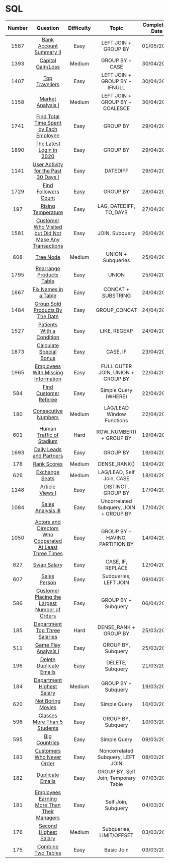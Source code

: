 # SQL

| Number 	|        Question       	| Difficulty 	|    Topic   	| Completion Date 	| Solution 	|
|:------:	|:---------------------:	|:----------:	|:----------:	|:---------------:	|:--------:	|
|   1587  	|   [Bank Account Summary II](https://leetcode.com/problems/bank-account-summary-ii/)  	|    Easy    	| LEFT JOIN + GROUP BY	|    01/05/2022   	|   [Link](https://github.com/KOrfanakis/LeetCode-Solutions/tree/main/SQL/Problems/1587-Bank_Account_Summary_II)
|   1393  	|   [Capital Gain/Loss](https://leetcode.com/problems/capital-gainloss/)  	|    Medium    	| GROUP BY + CASE	|    30/04/2022   	|   [Link](https://github.com/KOrfanakis/LeetCode-Solutions/tree/main/SQL/Problems/1393-Capital_Gain-Loss)
|   1407  	|   [Top Travellers](https://leetcode.com/problems/top-travellers/)  	|    Easy    	| LEFT JOIN + GROUP BY + IFNULL	|    30/04/2022   	|   [Link](https://github.com/KOrfanakis/LeetCode-Solutions/tree/main/SQL/Problems/1407-Top_Travellers)
|   1158  	|   [Market Analysis I](https://leetcode.com/problems/market-analysis-i/)  	|    Medium    	| LEFT JOIN + GROUP BY + COALESCE	|    30/04/2022   	|   [Link](https://github.com/KOrfanakis/LeetCode-Solutions/tree/main/SQL/Problems/1158-Market_Analysis_I)
|   1741  	|   [ Find Total Time Spent by Each Employee](https://leetcode.com/problems/find-total-time-spent-by-each-employee/)  	|    Easy    	| GROUP BY	|    29/04/2022   	|   [Link](https://github.com/KOrfanakis/LeetCode-Solutions/tree/main/SQL/Problems/1741-Find_Total_Time_Spent_by_Each_Employee)
|   1890  	|   [The Latest Login in 2020](https://leetcode.com/problems/the-latest-login-in-2020/)  	|    Easy    	| GROUP BY	|    29/04/2022   	|   [Link](https://github.com/KOrfanakis/LeetCode-Solutions/tree/main/SQL/Problems/1890-The_Latest_Login_in_2020)
|   1141  	|   [User Activity for the Past 30 Days I](https://leetcode.com/problems/user-activity-for-the-past-30-days-i/)  	|    Easy    	| DATEDIFF	|    29/04/2022   	|   [Link](https://github.com/KOrfanakis/LeetCode-Solutions/tree/main/SQL/Problems/1141-User_Activity_for_the_Past_30_Days_I)
|   1729  	|   [Find Followers Count](https://leetcode.com/problems/find-followers-count/)  	|    Easy    	| GROUP BY	|    28/04/2022   	|   [Link](https://github.com/KOrfanakis/LeetCode-Solutions/tree/main/SQL/Problems/1729-Find_Followers_Count)
|   197  	|   [Rising Temperature](https://leetcode.com/problems/rising-temperature/)  	|    Easy    	| LAG, DATEDIFF, TO_DAYS	|    27/04/2022   	|   [Link](https://github.com/KOrfanakis/LeetCode-Solutions/tree/main/SQL/Problems/0197-Rising_Temperature)
|   1581  	|   [Customer Who Visited but Did Not Make Any Transactions](https://leetcode.com/problems/customer-who-visited-but-did-not-make-any-transactions/)  	|    Easy    	| JOIN, Subquery	|    26/04/2022   	|   [Link](https://github.com/KOrfanakis/LeetCode-Solutions/tree/main/SQL/Problems/1581-Customer_Who_Visited_but_Did_Not_Make_Any_Transactions)
|   608  	|   [Tree Node](https://leetcode.com/problems/tree-node/)  	|    Medium    	| UNION + Subqueries	|    25/04/2022   	|   [Link](https://github.com/KOrfanakis/LeetCode-Solutions/tree/main/SQL/Problems/0608-Tree_Node)
|   1795  	|   [Rearrange Products Table](https://leetcode.com/problems/rearrange-products-table/)  	|    Easy    	| UNION	|    25/04/2022   	|   [Link](https://github.com/KOrfanakis/LeetCode-Solutions/tree/main/SQL/Problems/1795-Rearrange_Products_Table)
|   1667  	|   [Fix Names in a Table](https://leetcode.com/problems/fix-names-in-a-table/)  	|    Easy    	| CONCAT + SUBSTRING	|    24/04/2022   	|   [Link](https://github.com/KOrfanakis/LeetCode-Solutions/tree/main/SQL/Problems/1667-Fix_Names_in_a_Table)
|   1484  	|   [Group Sold Products By The Date](https://leetcode.com/problems/group-sold-products-by-the-date/)  	|    Easy    	| GROUP_CONCAT	|    24/04/2022   	|   [Link](https://github.com/KOrfanakis/LeetCode-Solutions/tree/main/SQL/Problems/1484-Group_Sold_Products_By_The_Date)
|   1527  	|   [Patients With a Condition](https://leetcode.com/problems/patients-with-a-condition/)  	|    Easy    	| LIKE, REGEXP	|    24/04/2022   	|   [Link](https://github.com/KOrfanakis/LeetCode-Solutions/tree/main/SQL/Problems/1527-Patients_With_a_Condition)
|   1873  	|   [Calculate Special Bonus](https://leetcode.com/problems/calculate-special-bonus/)  	|    Easy    	| CASE, IF	|    23/04/2022   	|   [Link](https://github.com/KOrfanakis/LeetCode-Solutions/tree/main/SQL/Problems/1873-Calculate_Special_Bonus)
|   1965  	|   [Employees With Missing Information](https://leetcode.com/problems/employees-with-missing-information/)  	|    Easy    	| FULL OUTER JOIN, UNION + GROUP BY	|    22/04/2022   	|   [Link](https://github.com/KOrfanakis/LeetCode-Solutions/tree/main/SQL/Problems/1965-Employees_With_Missing_Information)
|   584  	|   [Find Customer Referee](https://leetcode.com/problems/find-customer-referee/)  	|    Easy    	| Simple Query (WHERE) 	|    22/04/2022   	|   [Link](https://github.com/KOrfanakis/LeetCode-Solutions/tree/main/SQL/Problems/0584-Find_Customer_Referee)  
|   180  	|   [Consecutive Numbers](https://leetcode.com/problems/consecutive-numbers/)  	|    Medium    	| LAG/LEAD Window Functions 	|    22/04/2022   	|   [Link](https://github.com/KOrfanakis/LeetCode-Solutions/tree/main/SQL/Problems/0180-Consecutive_Numbers)  
|   601  	|   [Human Traffic of Stadium](https://leetcode.com/problems/human-traffic-of-stadium/)  	|    Hard    	| ROW_NUMBER() + GROUP BY 	|    19/04/2022   	|   [Link](https://github.com/KOrfanakis/LeetCode-Solutions/tree/main/SQL/Problems/0601-Human_Traffic_of_Stadium)  
|   1693  	|   [Daily Leads and Partners](https://leetcode.com/problems/daily-leads-and-partners/)  	|    Easy    	| GROUP BY 	|    19/04/2022   	|   [Link](https://github.com/KOrfanakis/LeetCode-Solutions/tree/main/SQL/Problems/1693-Daily_Leads_and_Partners)   	|
|   178  	|   [Rank Scores](https://leetcode.com/problems/rank-scores/)  	|    Medium    	| DENSE_RANK() 	|    19/04/2022   	|   [Link](https://github.com/KOrfanakis/LeetCode-Solutions/tree/main/SQL/Problems/0178-Rank_Scores)   	|
|   626  	|   [Exchange Seats](https://leetcode.com/problems/exchange-seats/)  	|    Medium    	| LAG/LEAD, Self Join, CASE 	|    18/04/2022   	|   [Link](https://github.com/KOrfanakis/LeetCode-Solutions/tree/main/SQL/Problems/0626-Exchange_Seats) 
|   1148  	|   [Article Views I](https://leetcode.com/problems/article-views-i/)  	|    Easy    	| DISTINCT, GROUP BY 	|    17/04/2022   	|   [Link](https://github.com/KOrfanakis/LeetCode-Solutions/tree/main/SQL/Problems/1148-Article_Views_I)   	|
|   1084  	|   [Sales Analysis III](https://leetcode.com/problems/sales-analysis-iii/)  	|    Easy    	| Uncorrelated Subquery, JOIN + GROUP BY 	|    17/04/2022   	|   [Link](https://github.com/KOrfanakis/LeetCode-Solutions/tree/main/SQL/Problems/1084-Sale_Analysis_III)   	|
|   1050  	|   [Actors and Directors Who Cooperated At Least Three Times](https://leetcode.com/problems/actors-and-directors-who-cooperated-at-least-three-times/)  	|    Easy    	| GROUP BY + HAVING, PARTITION BY 	|    14/04/2022   	|   [Link](https://github.com/KOrfanakis/LeetCode-Solutions/tree/main/SQL/Problems/1050-Actors_and_Directors_Who_Cooperated_At_Least_Three_Times)   	|
|   627  	|   [Swap Salary](https://leetcode.com/problems/swap-salary/)  	|    Easy    	| CASE, IF, REPLACE 	|    12/04/2022   	|   [Link](https://github.com/KOrfanakis/LeetCode-Solutions/tree/main/SQL/Problems/0627-Swap_Salary)   	|
|   607  	|   [Sales Person](https://leetcode.com/problems/sales-person/)  	|    Easy    	| Subqueries, LEFT JOIN 	|    09/04/2022   	|   [Link](https://github.com/KOrfanakis/LeetCode-Solutions/tree/main/SQL/Problems/0607-Sales_Person)   	|
|   586  	|   [Customer Placing the Largest Number of Orders](https://leetcode.com/problems/customer-placing-the-largest-number-of-orders/)  	|    Easy    	| GROUP BY + Subquery 	|    06/04/2022   	|   [Link](https://github.com/KOrfanakis/LeetCode-Solutions/tree/main/SQL/Problems/0586-Customer_Placing_the_Largest_Number_of_Orders)   	|
|   185  	|   [Department Top Three Salaries](https://leetcode.com/problems/department-top-three-salaries/)  	|    Hard    	| DENSE_RANK + GROUP BY 	|    25/03/2022   	|   [Link](https://github.com/KOrfanakis/LeetCode-Solutions/tree/main/SQL/Problems/0185-Department_Top_Three_Salaries)   	|
|   511  	|   [Game Play Analysis I](https://leetcode.com/problems/game-play-analysis-i/)  	|    Easy    	| GROUP BY, Subquery 	|    25/03/2022   	|   [Link](https://github.com/KOrfanakis/LeetCode-Solutions/tree/main/SQL/Problems/0511-Game_Play_Analysis_I)   	|
|   196  	|   [Delete Duplicate Emails](https://leetcode.com/problems/delete-duplicate-emails/)  	|    Easy    	| DELETE, Subquery 	|    21/03/2022   	|   [Link](https://github.com/KOrfanakis/LeetCode-Solutions/tree/main/SQL/Problems/0196-Delete_Duplicate_Emails)   	|
|   184  	|   [Department Highest Salary](https://leetcode.com/problems/department-highest-salary/)  	|    Medium    	| GROUP BY + Subquery 	|    19/03/2022   	|   [Link](https://github.com/KOrfanakis/LeetCode-Solutions/tree/main/SQL/Problems/0184-Department_Highest_Salary)   	|
|   620  	|   [Not Boring Movies](https://leetcode.com/problems/not-boring-movies/)  	|    Easy    	| Simple Query 	|    10/03/2022   	|   [Link](https://github.com/KOrfanakis/LeetCode-Solutions/tree/main/SQL/Problems/0620-Not_Boring_Movies)   	|
|   596  	|   [Classes More Than 5 Students](https://leetcode.com/problems/classes-more-than-5-students/)  	|    Easy    	| GROUP BY, Subquery 	|    10/03/2022   	|   [Link](https://github.com/KOrfanakis/LeetCode-Solutions/tree/main/SQL/Problems/0596-Classes_More_Than_5_Students)   	|
|   595  	|   [Big Countries](https://leetcode.com/problems/big-countries/)  	|    Easy    	| Simple Query 	|    09/03/2022   	|   [Link](https://github.com/KOrfanakis/LeetCode-Solutions/tree/main/SQL/Problems/0595-Big_Countries)   	|
|   183  	|   [Customers Who Never Order](https://leetcode.com/problems/customers-who-never-order/)  	|    Easy    	| Noncorrelated Subquery, LEFT JOIN 	|    08/03/2022   	|   [Link](https://github.com/KOrfanakis/LeetCode-Solutions/tree/main/SQL/Problems/0183-Customers_Who_Never_Order)   	|
|   182  	|   [Duplicate Emails](https://leetcode.com/problems/duplicate-emails/)  	|    Easy    	| GROUP BY, Self Join, Temporary Table 	|    07/03/2022   	|   [Link](https://github.com/KOrfanakis/LeetCode-Solutions/tree/main/SQL/Problems/0182-Duplicate_Emails)   	|
|   181  	|   [Employees Earning More Than Their Managers](https://leetcode.com/problems/employees-earning-more-than-their-managers/)  	|    Easy    	| Self Join, Subquery 	|    04/03/2022   	|   [Link](https://github.com/KOrfanakis/LeetCode-Solutions/tree/main/SQL/Problems/0181-Employees_Earning_More_Than_Their_Managers)   	|
|   176  	|   [Second Highest Salary](https://leetcode.com/problems/second-highest-salary/)  	|    Medium    	| Subqueries, LIMIT/OFFSET 	|    03/03/2022   	|   [Link](https://github.com/KOrfanakis/LeetCode-Solutions/tree/main/SQL/Problems/0176-Second_Highest_Salary)   	|
|   175  	|   [Combine Two Tables](https://leetcode.com/problems/combine-two-tables/)  	|    Easy    	| Basic Join 	|    03/03/2022   	|   [Link](https://github.com/KOrfanakis/LeetCode-Solutions/tree/main/SQL/Problems/0175-Combine_Two_Tables)   	|
